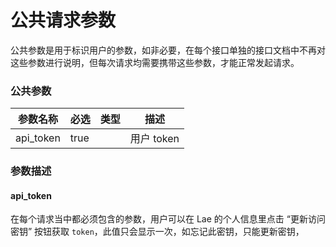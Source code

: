 # 公共请求参数

公共参数是用于标识用户的参数，如非必要，在每个接口单独的接口文档中不再对这些参数进行说明，但每次请求均需要携带这些参数，才能正常发起请求。

### 公共参数

<table><thead><tr><th>参数名称</th><th data-type="checkbox">必选</th><th data-type="select">类型</th><th>描述</th></tr></thead><tbody><tr><td>api_token</td><td>true</td><td></td><td>用户 token</td></tr></tbody></table>

### 参数描述

#### api_token

在每个请求当中都必须包含的参数，用户可以在 Lae 的个人信息里点击 “更新访问密钥” 按钮获取 `token`，此值只会显示一次，如忘记此密钥，只能更新密钥，
